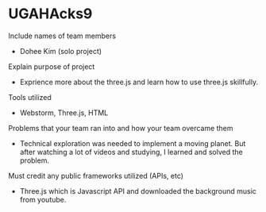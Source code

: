 # UGAHAcks9
Include names of team members
- Dohee Kim (solo project)

Explain purpose of project
- Exprience more about the three.js and learn how to use three.js skillfully.

Tools utilized
- Webstorm, Three.js, HTML

Problems that your team ran into and how your team overcame them
- Technical exploration was needed to implement a moving planet. But after watching a lot of videos and studying, I learned and solved the problem.

Must credit any public frameworks utilized (APIs, etc)
- Three.js which is Javascript API and downloaded the background music from youtube.
